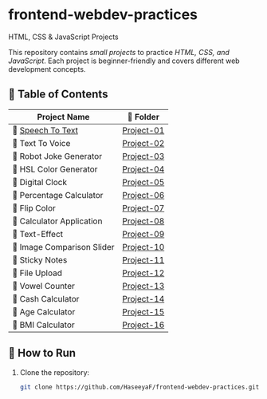# frontend-webdev-practices
HTML, CSS & JavaScript Projects

This repository contains *small projects* to practice *HTML, CSS, and JavaScript*. Each project is beginner-friendly and covers different web development concepts.  

## 📌 Table of Contents  
| Project Name | 📂 Folder |
|-------------|------------|
| 🔹 [Speech To Text](https://github.com/HaseeyaF/frontend-webdev-practices/tree/Speech-To-Text)| [Project-01](./Project-01/) |
| 🔹 Text To Voice | [Project-02](./Project-02/) |  
| 🔹 Robot Joke Generator | [Project-03](./Project-03/) |  
| 🔹 HSL Color Generator | [Project-04](./Project-04/) |  
| 🔹 Digital Clock | [Project-05](./Project-05/) | 
| 🔹 Percentage Calculator | [Project-06](./Project-06/) | 
| 🔹 Flip Color | [Project-07](./Project-07/) | 
| 🔹 Calculator Application | [Project-08](./Project-08/) | 
| 🔹 Text-Effect | [Project-09](./Project-09/) | 
| 🔹 Image Comparison Slider | [Project-10](./Project-10/) | 
| 🔹 Sticky Notes | [Project-11](./Project-11/) | 
| 🔹 File Upload | [Project-12](./Project-12/) | 
| 🔹 Vowel Counter | [Project-13](./Project-13/) | 
| 🔹 Cash Calculator | [Project-14](./Project-14/) | 
| 🔹 Age Calculator | [Project-15](./Project-15/) | 
| 🔹 BMI Calculator | [Project-16](./Project-16/) | 


## 🔧 How to Run  
1. Clone the repository:  
   ```bash
   git clone https://github.com/HaseeyaF/frontend-webdev-practices.git
